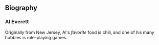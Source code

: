 ## Biography

### Al Everett

Originally from New Jersey, Al's _favorite_ food is chili, and one of his many hobbies is role-playing games.
